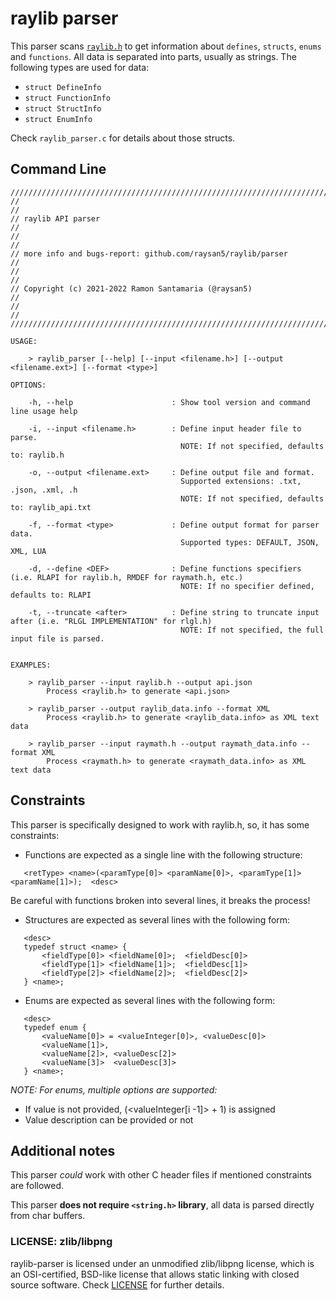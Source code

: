# raylib parser

This parser scans [`raylib.h`](../src/raylib.h) to get information about `defines`, `structs`, `enums` and `functions`.
All data is separated into parts, usually as strings. The following types are used for data:

 - `struct DefineInfo`
 - `struct FunctionInfo`
 - `struct StructInfo`
 - `struct EnumInfo`
 
Check `raylib_parser.c` for details about those structs.

## Command Line

```
//////////////////////////////////////////////////////////////////////////////////
//                                                                              //
// raylib API parser                                                            //
//                                                                              //
// more info and bugs-report: github.com/raysan5/raylib/parser                  //
//                                                                              //
// Copyright (c) 2021-2022 Ramon Santamaria (@raysan5)                          //
//                                                                              //
//////////////////////////////////////////////////////////////////////////////////

USAGE:

    > raylib_parser [--help] [--input <filename.h>] [--output <filename.ext>] [--format <type>]

OPTIONS:

    -h, --help                      : Show tool version and command line usage help

    -i, --input <filename.h>        : Define input header file to parse.
                                      NOTE: If not specified, defaults to: raylib.h

    -o, --output <filename.ext>     : Define output file and format.
                                      Supported extensions: .txt, .json, .xml, .h
                                      NOTE: If not specified, defaults to: raylib_api.txt

    -f, --format <type>             : Define output format for parser data.
                                      Supported types: DEFAULT, JSON, XML, LUA

    -d, --define <DEF>              : Define functions specifiers (i.e. RLAPI for raylib.h, RMDEF for raymath.h, etc.)
                                      NOTE: If no specifier defined, defaults to: RLAPI

    -t, --truncate <after>          : Define string to truncate input after (i.e. "RLGL IMPLEMENTATION" for rlgl.h)
                                      NOTE: If not specified, the full input file is parsed.


EXAMPLES:

    > raylib_parser --input raylib.h --output api.json
        Process <raylib.h> to generate <api.json>

    > raylib_parser --output raylib_data.info --format XML
        Process <raylib.h> to generate <raylib_data.info> as XML text data

    > raylib_parser --input raymath.h --output raymath_data.info --format XML
        Process <raymath.h> to generate <raymath_data.info> as XML text data
```

## Constraints

This parser is specifically designed to work with raylib.h, so, it has some constraints: 

 - Functions are expected as a single line with the following structure:
```
   <retType> <name>(<paramType[0]> <paramName[0]>, <paramType[1]> <paramName[1]>);  <desc>
```
   Be careful with functions broken into several lines, it breaks the process!
   
 - Structures are expected as several lines with the following form:
```
   <desc>
   typedef struct <name> {
       <fieldType[0]> <fieldName[0]>;  <fieldDesc[0]>
       <fieldType[1]> <fieldName[1]>;  <fieldDesc[1]>
       <fieldType[2]> <fieldName[2]>;  <fieldDesc[2]>
   } <name>;
```
 - Enums are expected as several lines with the following form:
```
   <desc>
   typedef enum {
       <valueName[0]> = <valueInteger[0]>, <valueDesc[0]>
       <valueName[1]>,
       <valueName[2]>, <valueDesc[2]>
       <valueName[3]>  <valueDesc[3]>
   } <name>;
```   
   
_NOTE: For enums, multiple options are supported:_
      
 - If value is not provided, (<valueInteger[i -1]> + 1) is assigned
 - Value description can be provided or not

## Additional notes

This parser _could_ work with other C header files if mentioned constraints are followed.

This parser **does not require `<string.h>` library**, all data is parsed directly from char buffers.

### LICENSE: zlib/libpng

raylib-parser is licensed under an unmodified zlib/libpng license, which is an OSI-certified, BSD-like license that allows static linking with closed source software. Check [LICENSE](LICENSE) for further details.


